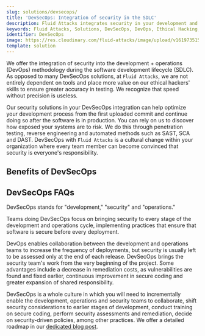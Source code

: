 ```yaml
---
slug: solutions/devsecops/
title: 'DevSecOps: Integration of security in the SDLC'
description: Fluid Attacks integrates security in your development and operations processes (from any SDLC stage) to achieve the reliable DevSecOps methodology.
keywords: Fluid Attacks, Solutions, DevSecOps, DevOps, Ethical Hacking, SDLC, Security
identifier: DevSecOps
image: https://res.cloudinary.com/fluid-attacks/image/upload/v1619735154/airs/solutions/solution-devsecops_jgeyje.webp
template: solution
---
```


<text-container>

We offer the integration of security
into the development + operations (DevOps) methodology
during the software development lifecycle (SDLC).
As opposed to many DevSecOps solutions,
at `Fluid Attacks`,
we are not entirely dependent on tools
and place more value on our ethical hackers' skills
to ensure greater accuracy in testing.
We recognize that speed without precision is useless.

Our security solutions in your DevSecOps integration
can help optimize your development process
from the first uploaded commit
and continue doing so after the software is in production.
You can rely on us
to discover how exposed your systems are to risk.
We do this through penetration testing,
reverse engineering
and automated methods such as SAST,
SCA and DAST.
DevSecOps with `Fluid Attacks` is a cultural change
within your organization
where every team member can become convinced
that security is everyone's responsibility.

</text-container>

## Benefits of DevSecOps

<grid-container>

  <div>
    <solution-card
      description="Our security testing, integrating DevSecOps techniques
        such as SAST, DAST and SCA, supports your whole
        software development process while ensuring smooth communication
        between our red team and your developers."
      image="airs/solutions/devsecops/icon1"
      title="Optimal integration of security testing"
    />
  </div>

  <div>
    <solution-card
      description="DAST assesses your applications in execution
        for security issues related to deployment configuration,
        business logic and data.
        SAST scans static code to identify coding
        and design errors that lead to weaknesses.
        And SCA focuses on vulnerabilities in third-party components
        used by your product.
        We apply these techniques continuously while you develop."
      image="airs/solutions/devsecops/icon2"
      title="DevSecOps DAST, SAST and SCA"
    />
  </div>

  <div>
    <solution-card
      description="In our DevSecOps solution, security testing goes beyond
        the use of automated tools to leverage ethical hackers
        expertise and discover everything that can pose
        a cybersecurity risk within your IT systems.
        This allows us to guarantee very low rates
        of false positives and false negatives in our projects."
      image="airs/solutions/devsecops/icon3"
      title="Manual and precise work"
    />
  </div>

  <div>
    <solution-card
      description="We hack legacy applications coded
        in old-established languages,
        including COBOL, RPG, PL1 and TAL. In addition,
        we integrate with any development method such as Waterfall,
        Agile and DevOps."
      image="airs/solutions/devsecops/icon4"
      title="Legacy languages and methods"
    />
  </div>

  <div>
    <solution-card
      description="Since our continuous hacking advances simultaneously
        with the developers' work, vulnerabilities
        in your code are quickly identified at early development stages."
      image="airs/solutions/devsecops/icon5"
      title="Early detection of vulnerabilities in code"
    />
  </div>

  <div>
    <solution-card
      description="As security assessments advance, you receive detailed
        reports continually in our Attack Resistance Management platform.
        This facilitates your understanding of your systems' risk exposure,
        the prioritization of vulnerabilities for remediation,
        and tracking progress within your organization."
      image="airs/solutions/devsecops/icon6"
      title="DevSecOps vulnerability management"
    />
  </div>

  <div>
    <solution-card
      description="At Fluid Attacks,
        we have a DevSecOps agent to break the build.
        Within our DevSecOps solution,
        we can break the build in any continuous integration pipeline
        without making the mistake of doing so with false positives or lies."
      image="airs/solutions/devsecops/icon7"
      title="DevSecOps vulnerability management"
    />
  </div>

  <div>
    <solution-card
      description="At Fluid Attacks,
        we help you ensure high vulnerability remediation
        rates in your IT systems.
        By breaking the build in the continuous integration pipeline,
        we can encourage you to quickly repair those weaknesses
        that can generate severe impacts to your business."
      image="airs/solutions/devsecops/icon8"
      title="High vulnerability remediation rates"
    />
  </div>

</grid-container>

<div>
  <solution-slide
    description="We invite you to read in our blog a series
      of posts focused on this solution."
    solution="devsecops"
    title="Do you want to learn more about DevSecOps?"
  />
</div>

## DevSecOps FAQs

<faq-container>

<div>
<solution-faq
  title="What does DevSecOps stand for?">

DevSecOps stands for "development," "security" and "operations."

</solution-faq>
</div>

<div>
<solution-faq
  title="What is DevSecOps methodology?">

Teams doing DevSecOps focus on bringing security
to every stage of the development and operations cycle,
implementing practices
that ensure that software is secure before every deployment.

</solution-faq>
</div>

<div>
<solution-faq
  title="What are the advantages of DevSecOps vs. DevOps?">

DevOps enables collaboration between the development and operations teams
to increase the frequency of deployments,
but security is usually left to be assessed
only at the end of each release.
DevSecOps brings the security team's work
from the very beginning of the project.
Some advantages include a decrease in remediation costs,
as vulnerabilities are found and fixed earlier,
continuous improvement in secure coding
and greater expansion of shared responsibility.

</solution-faq>
</div>

<div>
<solution-faq
  title="How to implement DevSecOps?">

DevSecOps is a whole culture
in which you will need to incrementally enable the development,
operations and security teams
to collaborate,
shift security considerations to earlier stages of development,
conduct training on secure coding,
perform security assessments and remediation,
decide on security-driven policies,
among other practices.
We offer a detailed roadmap
in our [dedicated blog post](../../blog/how-to-implement-devsecops/).

</solution-faq>
</div>

</faq-container>